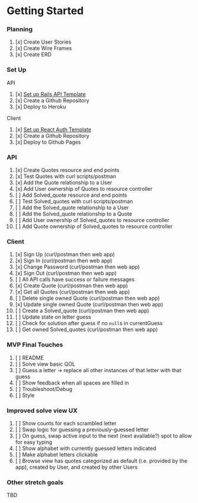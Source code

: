 # Getting Started

### Planning
1.  [x] Create User Stories
1.  [x] Create Wire Frames
1.  [x] Create ERD

### Set Up

API

1.  [x] [Set up Rails API Template](https://git.generalassemb.ly/ga-wdi-boston/rails-api-template)
1.  [x] Create a Github Repository
1.  [x] Deploy to Heroku

Client

1.  [x] [Set up React Auth Template](https://git.generalassemb.ly/ga-wdi-boston/react-auth-template)
1.  [x] Create a Github Repository
1.  [x] Deploy to Github Pages

### API
1.  [x] Create Quotes resource and end points
1.  [x] Test Quotes with curl scripts/postman
1.  [x] Add the Quote relationship to a User
1.  [x] Add User ownership of Quotes to resource controller
1.  [ ] Add Solved_quote resource and end points
1.  [ ] Test Solved_quotes with curl scripts/postman
1.  [ ] Add the Solved_quote relationship to a User
1.  [ ] Add the Solved_quote relationship to a Quote
1.  [ ] Add User ownership of Solved_quotes to resource controller
1.  [ ] Add Quote ownership of Solved_quotes to resource controller

### Client
1.  [x] Sign Up (curl/postman then web app)
1.  [x] Sign In (curl/postman then web app)
1.  [x] Change Password (curl/postman then web app)
1.  [x] Sign Out (curl/postman then web app)
1.  [ ] All API calls have success or failure messages
1.  [x] Create Quote (curl/postman then web app)
1.  [x] Get all Quotes (curl/postman then web app)
1.  [ ] Delete single owned Quote (curl/postman then web app)
1.  [x] Update single owned Quote (curl/postman then web app)
1.  [ ] Create a Solved_quote (curl/postman then web app)
   1.  [ ] Update state on letter guess
   1.  [ ] Check for solution after guess if no `null`s in currentGuess
1.  [ ] Get owned Solved_quotes (curl/postman then web app)

### MVP Final Touches
1.  [ ] README
1.  [ ] Solve view basic QOL
   1.  [ ] Guess a letter -> replace all other instances of that letter with that guess
   1.  [ ] Show feedback when all spaces are filled in
1.  [ ] Troubleshoot/Debug
1.  [ ] Style

### Improved solve view UX

1.  [ ] Show counts for each scrambled letter
1.  [ ] Swap logic for guessing a previously-guessed letter
1.  [ ] On guess, swap active input to the next (next available?) spot to allow for easy typing
1.  [ ] Show alphabet with currently guessed letters indicated
   1.  [ ] Make alphabet letters clickable
1.  [ ] Browse view has quotes categorized as default (i.e. provided by the app), created by User, and created by other Users

### Other stretch goals

TBD
